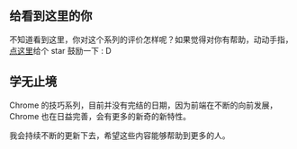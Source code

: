 ## 给看到这里的你

不知道看到这里，你对这个系列的评价怎样呢？如果觉得对你有帮助，动动手指，[点这里](https://github.com/dendoink/FrontendWingman)给个 star 鼓励一下 : D 
<!-- 如果有其他的意见，也可以通过公众号「前端恶霸」或者在这里提出你的 [issues](https://github.com/dendoink/FrontendWingman/issues/1) / pr  -->

## 学无止境

Chrome 的技巧系列，目前并没有完结的日期，因为前端在不断的向前发展，Chrome 也在日益完善，会有更多的新奇的新特性。

我会持续不断的更新下去，希望这些内容能够帮助到更多的人。
